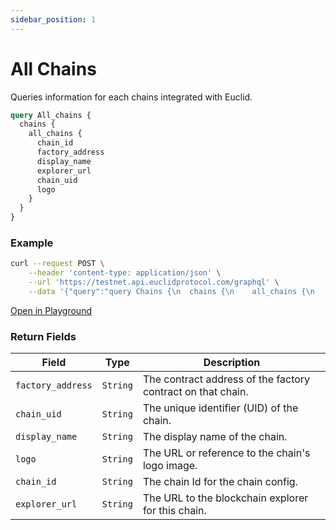 ```yaml
---
sidebar_position: 1
---
```


# All Chains
Queries information for each chains integrated with Euclid.

```graphql
query All_chains {
  chains {
    all_chains {
      chain_id
      factory_address
      display_name
      explorer_url
      chain_uid
      logo
    }
  }
}
```

### Example

```bash
curl --request POST \
    --header 'content-type: application/json' \
    --url 'https://testnet.api.euclidprotocol.com/graphql' \
    --data '{"query":"query Chains {\n  chains {\n    all_chains {\n      chain_id\n      factory_address\n      display_name\n      explorer_url\n      chain_uid\n      logo\n    }\n  }\n}","variables":{}}'
```

[Open in Playground](https://testnet.api.euclidprotocol.com/?explorerURLState=N4IgJg9gxgrgtgUwHYBcQC4QEcYIE4CeABAMIAWAhgJZIDORwAOkkUVJTfUy60RQDb8A%2Bu2p0GzXr1E0hVMJKlEAZhSgoIhIRTBg8CWrUVSwVWgAd%2BFAkKQVEx3ggAelzfiEw8-R6xlJPeV8ifggAcwhHAF9FGKQokAAaEAA3CjwqCgAjfgMMEBAooA)


### Return Fields

| **Field**          | **Type** | **Description**                                      |
|--------------------|----------|------------------------------------------------------|
| `factory_address`  | `String` | The contract address of the factory contract on that chain.                 |
| `chain_uid`        | `String` | The unique identifier (UID) of the chain.             |
| `display_name`     | `String` | The display name of the chain.                       |
| `logo`             | `String` | The URL or reference to the chain's logo image.      |
| `chain_id`         | `String` | The chain Id for the chain config. |
| `explorer_url`     | `String` | The URL to the blockchain explorer for this chain.   |